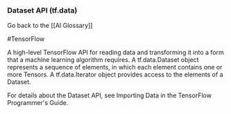 ### Dataset API (tf.data)

Go back to the [[AI Glossary]]

#TensorFlow

A high-level TensorFlow API for reading data and transforming it into a form that a machine learning algorithm requires. A tf.data.Dataset object represents a sequence of elements, in which each element contains one or more Tensors. A tf.data.Iterator object provides access to the elements of a Dataset.

For details about the Dataset API, see Importing Data in the TensorFlow Programmer's Guide.

